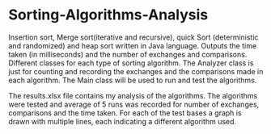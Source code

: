 # Sorting-Algorithms-Analysis
Insertion sort, Merge sort(iterative and recursive), quick Sort (deterministic and randomized) and heap sort written in Java language. Outputs the time taken (in milliseconds) and the number of exchanges and comparisons. 
Different classes for each type of sorting algorithm.
The Analyzer class is just for counting and recording the exchanges and the comparisons made in each algorithm.
The Main class will be used to run and test the algorithms.

The results.xlsx file contains my analysis of the algorithms. 
The algorithms were tested and average of 5 runs was recorded for number of exchanges, comparisons and the time taken. For each of the test bases a graph is drawn with multiple lines, each indicating a different algorithm used. 
